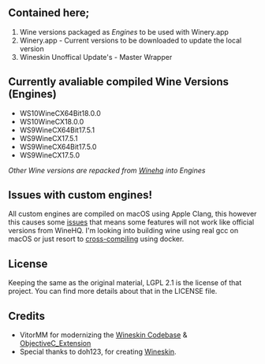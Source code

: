 ## Contained here;
1) Wine versions packaged as *Engines* to be used with Winery.app
2) Winery.app - Current versions to be downloaded to update the local version
3) Wineskin Unoffical Update's - Master Wrapper

## Currently avaliable compiled Wine Versions (Engines)
- WS10WineCX64Bit18.0.0
- WS10WineCX18.0.0
- WS9WineCX64Bit17.5.1
- WS9WineCX17.5.1
- WS9WineCX64Bit17.5.0
- WS9WineCX17.5.0

*Other Wine versions are repacked from [Winehq](https://dl.winehq.org/wine-builds/macosx/pool/) into Engines*

## Issues with custom engines!
All custom engines are compiled on macOS using Apple Clang, this however this causes some [issues](https://wiki.winehq.org/Clang) that means some features will not work like official versions from WineHQ.
I'm looking into building wine using real gcc on macOS or just resort to [cross-compiling](https://github.com/wine-compholio/wine-packaging) using docker.

## License
Keeping the same as the original material, LGPL 2.1 is the license of that project. You can find more details about that in the LICENSE file.

## Credits
- VitorMM for modernizing the [Wineskin Codebase](https://github.com/vitor251093/wineskin) & [ObjectiveC_Extension](https://github.com/vitor251093/ObjectiveC_Extension)
- Special thanks to doh123, for creating [Wineskin](http://wineskin.urgesoftware.com/tiki-index.php).

